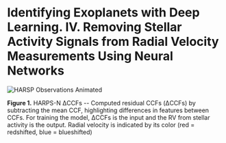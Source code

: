 # Identifying Exoplanets with Deep Learning. IV. Removing Stellar Activity Signals from Radial Velocity Measurements Using Neural Networks

![HARSP Observations Animated](pics/Figure4.gif)

**Figure 1.** HARPS-N ΔCCFs -- Computed residual CCFs (ΔCCFs) by subtracting the mean CCF, highlighting differences in features between CCFs. For training the model, ΔCCFs is the input and the RV from stellar activity is the output. Radial velocity is indicated by its color (red = redshifted, blue = blueshifted)

